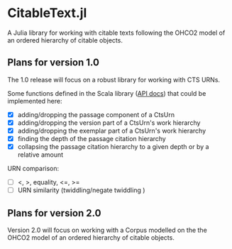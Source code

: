 # CitableText.jl

A Julia library for working with citable texts following the OHCO2 model of an ordered hierarchy of citable objects.

## Plans for version 1.0

The 1.0 release will focus on a robust library for working with CTS URNs.



Some functions defined in the Scala library ([API docs](https://cite-architecture.github.io/cite-api-docs/xcite/api/edu/holycross/shot/cite/CtsUrn.html)) that could be implemented here:

- [x] adding/dropping the passage component of a CtsUrn
- [x] adding/dropping the version part of a CtsUrn's work hierarchy
- [x] adding/dropping the exemplar part of a CtsUrn's work hierarchy
- [x] finding the depth of the passage citation hierarchy
- [x] collapsing the passage citation hierarchy to a given depth or by a relative amount

URN comparison:

- [ ] <, >, equality, <=, >=
- [ ] URN similarity (twiddling/negate twiddling )

## Plans for version 2.0

Version 2.0 will focus on working with a Corpus modelled on the the OHCO2 model of an ordered hierarchy of citable objects.
